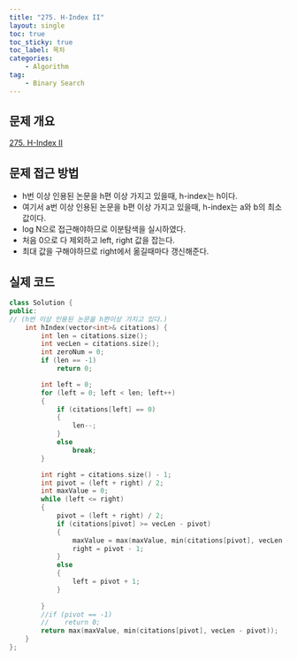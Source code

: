 ```yaml
---
title: "275. H-Index II"
layout: single
toc: true
toc_sticky: true
toc_label: 목차
categories:     
    - Algorithm
tag:
    - Binary Search
---
```


## 문제 개요

[275. H-Index II](https://leetcode.com/problems/h-index-ii/)


## 문제 접근 방법
- h번 이상 인용된 논문을 h편 이상 가지고 있을때, h-index는 h이다.
- 여기서 a번 이상 인용된 논문을 b편 이상 가지고 있을때, h-index는 a와 b의 최소값이다.
- log N으로 접근해야하므로 이분탐색을 실시하였다.
- 처음 0으로 다 제외하고 left, right 값을 잡는다.
- 최대 값을 구해야하므로 right에서 옮길때마다 갱신해준다.


## 실제 코드

```c++
class Solution {
public:
// (h번 이상 인용된 논문을 h편이상 가지고 있다.)
    int hIndex(vector<int>& citations) {
        int len = citations.size();
        int vecLen = citations.size();
        int zeroNum = 0;
        if (len == -1)
            return 0;

        int left = 0;
        for (left = 0; left < len; left++)
        {
            if (citations[left] == 0)
            {
                len--;
            }
            else
                break;
        }

        int right = citations.size() - 1;
        int pivot = (left + right) / 2;
        int maxValue = 0;
        while (left <= right)
        {
            pivot = (left + right) / 2;
            if (citations[pivot] >= vecLen - pivot)
            {
                maxValue = max(maxValue, min(citations[pivot], vecLen - pivot));
                right = pivot - 1;
            }
            else
            {
                left = pivot + 1;
            }
            
        }
        //if (pivot == -1)
        //    return 0;
        return max(maxValue, min(citations[pivot], vecLen - pivot));
    }
};
```